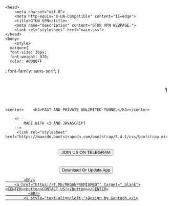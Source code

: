 
<html>
    
    <head>
        <meta charset="utf-8">
        <meta http-equiv="X-UA-Compatible" content="IE=edge">
        <title>GTUN VPN</title>
        <meta name="description" content="GTUN VPN WEBPAGE.">
        <link rel="stylesheet" href="main.css">
    </head>
    <body>
        <style>
      marquee{
      font-size: 30px;
      font-weight: 970;
      color: #0000FF
;
      font-family: sans-serif;
      }
    </style>
        <marquee>  <center>  <h1>WELCOME TO GTUN VPN OFFICIAL WEBSITE</h1> </center></marquee>
       
    <center>    <h3>FAST AND PRIVATE UNLIMITED TUNNEL</h3></center>
        
        <!--
            MADE WITH <3 AND JAVASCRIPT
        -->
         <link rel="stylesheet" href="https://maxcdn.bootstrapcdn.com/bootstrap/3.4.1/css/bootstrap.min.css">
  <script src="https://ajax.googleapis.com/ajax/libs/jquery/3.5.1/jquery.min.js"></script>
  <script src="https://maxcdn.bootstrapcdn.com/bootstrap/3.4.1/js/bootstrap.min.js"></script>


<BR/>
    <a href="http://T.ME/GANTECHS" target="_blank">
  
 <CENTER> <button type="button" class="btn btn-primary">JOIN US ON TELEGRAM</button></CENTER>
<BR/>
    <BR/>
        <a href="https://play.google.com/store/apps/details?id=com.gtun.vpn" target="_blank">
	<CENTER><button>Download Or Update App</button></CENTER>
            
            <BR/>
        <a href="https://T.ME/MRGANPREMIUMBOT" target="_blank">
	<CENTER><button>CONTACT US!</button></CENTER>
              <BR/>
            <i style="text-align:left;">Design by Gantech.</i>
          
        
